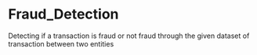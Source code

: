 # Fraud_Detection
Detecting if a transaction is fraud or not fraud through the given dataset of transaction between two entities
